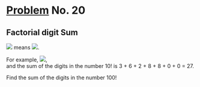 # [Problem](https://projecteuler.net/problem=20) No. 20
## Factorial digit Sum

<img style="background: white;" src="https://render.githubusercontent.com/render/math?math=n%21"> means <img style="background: white;" src="https://render.githubusercontent.com/render/math?math=n%20*%20(n%20-%201)%20*%20...%20*%203%20*%202%20*%201%0D">.

For example, <img style="background: white;" src="https://render.githubusercontent.com/render/math?math=10%21%20=%2010%20*%209%20*%20...%20*%203%20*%202%20*%201%20=%203628800">,<br>
and the sum of the digits in the number 10! is 3 + 6 + 2 + 8 + 8 + 0 + 0 = 27.

Find the sum of the digits in the number 100! 